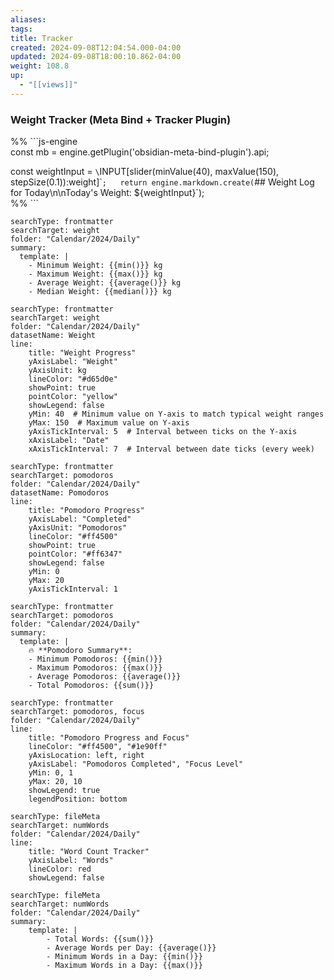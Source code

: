 ```yaml
---
aliases: 
tags: 
title: Tracker
created: 2024-09-08T12:04:54.000-04:00
updated: 2024-09-08T18:00:10.862-04:00
weight: 108.8
up:
  - "[[views]]"
---
```


### Weight Tracker (Meta Bind + Tracker Plugin)

%% ```js-engine  
const mb = engine.getPlugin('obsidian-meta-bind-plugin').api;

const weightInput = `\`INPUT[slider(minValue(40), maxValue(150), stepSize(0.1)):weight]\``;  
return engine.markdown.create(`## Weight Log for Today\n\nToday's Weight: ${weightInput}`);  
%% ```

```tracker
searchType: frontmatter
searchTarget: weight
folder: "Calendar/2024/Daily"
summary:
  template: |
    - Minimum Weight: {{min()}} kg
    - Maximum Weight: {{max()}} kg
    - Average Weight: {{average()}} kg
    - Median Weight: {{median()}} kg
```

```tracker
searchType: frontmatter
searchTarget: weight
folder: "Calendar/2024/Daily"
datasetName: Weight
line:
    title: "Weight Progress"
    yAxisLabel: "Weight"
    yAxisUnit: kg
    lineColor: "#d65d0e"
    showPoint: true
    pointColor: "yellow"
    showLegend: false
    yMin: 40  # Minimum value on Y-axis to match typical weight ranges
    yMax: 150  # Maximum value on Y-axis
    yAxisTickInterval: 5  # Interval between ticks on the Y-axis
    xAxisLabel: "Date"
    xAxisTickInterval: 7  # Interval between date ticks (every week)
```

```tracker
searchType: frontmatter
searchTarget: pomodoros
folder: "Calendar/2024/Daily"
datasetName: Pomodoros
line:
    title: "Pomodoro Progress"
    yAxisLabel: "Completed"
    yAxisUnit: "Pomodoros"
    lineColor: "#ff4500"
    showPoint: true
    pointColor: "#ff6347"
    showLegend: false
    yMin: 0
    yMax: 20
    yAxisTickInterval: 1
```

```tracker
searchType: frontmatter
searchTarget: pomodoros
folder: "Calendar/2024/Daily"
summary:
  template: |
    🔥 **Pomodoro Summary**:
    - Minimum Pomodoros: {{min()}}
    - Maximum Pomodoros: {{max()}}
    - Average Pomodoros: {{average()}}
    - Total Pomodoros: {{sum()}}
```

```tracker
searchType: frontmatter
searchTarget: pomodoros, focus
folder: "Calendar/2024/Daily"
line:
	title: "Pomodoro Progress and Focus"
	lineColor: "#ff4500", "#1e90ff"
	yAxisLocation: left, right
	yAxisLabel: "Pomodoros Completed", "Focus Level"
	yMin: 0, 1
	yMax: 20, 10
	showLegend: true
	legendPosition: bottom
```

```tracker
searchType: fileMeta
searchTarget: numWords
folder: "Calendar/2024/Daily"
line:
    title: "Word Count Tracker"
    yAxisLabel: "Words"
    lineColor: red
    showLegend: false
```

```tracker
searchType: fileMeta
searchTarget: numWords
folder: "Calendar/2024/Daily"
summary:
    template: |
        - Total Words: {{sum()}}
        - Average Words per Day: {{average()}}
        - Minimum Words in a Day: {{min()}}
        - Maximum Words in a Day: {{max()}}
```
